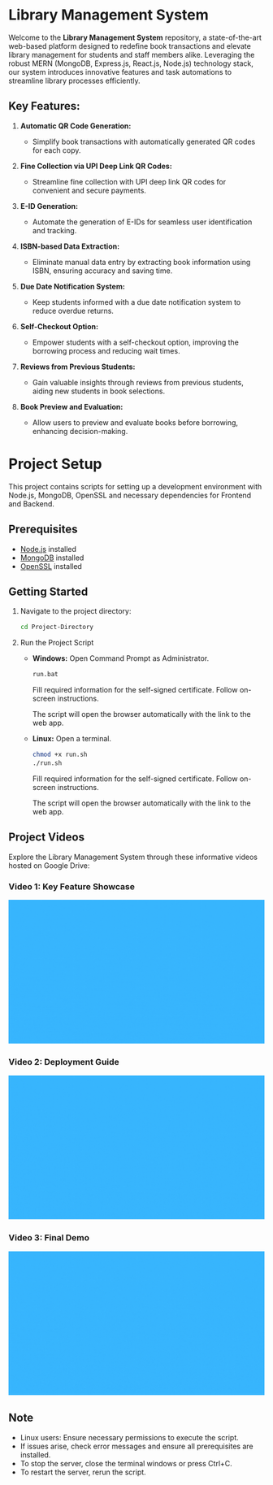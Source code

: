 # Library Management System

Welcome to the **Library Management System** repository, a state-of-the-art web-based platform designed to redefine book transactions and elevate library management for students and staff members alike. Leveraging the robust MERN (MongoDB, Express.js, React.js, Node.js) technology stack, our system introduces innovative features and task automations to streamline library processes efficiently.

## Key Features:

1. **Automatic QR Code Generation:**
   - Simplify book transactions with automatically generated QR codes for each copy.

2. **Fine Collection via UPI Deep Link QR Codes:**
   - Streamline fine collection with UPI deep link QR codes for convenient and secure payments.

3. **E-ID Generation:**
   - Automate the generation of E-IDs for seamless user identification and tracking.

4. **ISBN-based Data Extraction:**
   - Eliminate manual data entry by extracting book information using ISBN, ensuring accuracy and saving time.

5. **Due Date Notification System:**
   - Keep students informed with a due date notification system to reduce overdue returns.

6. **Self-Checkout Option:**
   - Empower students with a self-checkout option, improving the borrowing process and reducing wait times.

7. **Reviews from Previous Students:**
   - Gain valuable insights through reviews from previous students, aiding new students in book selections.

8. **Book Preview and Evaluation:**
   - Allow users to preview and evaluate books before borrowing, enhancing decision-making.

# Project Setup

This project contains scripts for setting up a development environment with Node.js, MongoDB, OpenSSL and necessary dependencies for Frontend and Backend.

## Prerequisites

- [Node.js](https://nodejs.org/) installed
- [MongoDB](https://www.mongodb.com/try/download/community) installed
- [OpenSSL](https://www.openssl.org/) installed

## Getting Started

1. Navigate to the project directory:

    ```bash
    cd Project-Directory
    ```

2. Run the Project Script

    - **Windows:**
        Open Command Prompt as Administrator.

        ```bash
        run.bat
        ```

        Fill required information for the self-signed certificate. Follow on-screen instructions.

        The script will open the browser automatically with the link to the web app.

    - **Linux:**
        Open a terminal.

        ```bash
        chmod +x run.sh
        ./run.sh
        ```

        Fill required information for the self-signed certificate. Follow on-screen instructions.

        The script will open the browser automatically with the link to the web app.

## Project Videos

Explore the Library Management System through these informative videos hosted on Google Drive:

### Video 1: Key Feature Showcase
[![Introduction to Library Management System Key Features](./Thumbnail/Features.gif)](./Videos/Features.mp4)

### Video 2: Deployment Guide
[![Library Management System Installation Guide](./Thumbnail/Deployment.gif)](./Videos/Deployment.mp4)

### Video 3: Final Demo
[![Library Management System Demo](./Thumbnail/Demo.gif)](./Videos/Demo.mp4)

## Note

- Linux users: Ensure necessary permissions to execute the script.
- If issues arise, check error messages and ensure all prerequisites are installed.
- To stop the server, close the terminal windows or press Ctrl+C.
- To restart the server, rerun the script.
